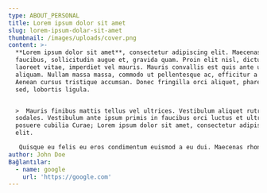 ```yaml
---
type: ABOUT_PERSONAL
title: Lorem ipsum dolor sit amet
slug: lorem-ipsum-dolar-sit-amet
thumbnail: /images/uploads/cover.png
content: >-
  **Lorem ipsum dolor sit amet**, consectetur adipiscing elit. Maecenas et enim
  faucibus, sollicitudin augue et, gravida quam. Proin elit nisl, dictum sed
  laoreet vitae, imperdiet vel mauris. Mauris convallis est quis ante ultricies
  aliquam. Nullam massa massa, commodo ut pellentesque ac, efficitur a ligula.
  Aenean cursus tristique accumsan. Donec fringilla orci aliquet, pharetra nulla
  sed, lobortis ligula.


  >  Mauris finibus mattis tellus vel ultrices. Vestibulum aliquet rutrum
  sodales. Vestibulum ante ipsum primis in faucibus orci luctus et ultrices
  posuere cubilia Curae; Lorem ipsum dolor sit amet, consectetur adipiscing
  elit.

   Quisque eu felis eu eros condimentum euismod a eu dui. Maecenas rhoncus nulla quis tortor posuere egestas. Nunc auctor diam vitae mi imperdiet faucibus.
author: John Doe
Bağlantılar:
  - name: google
    url: 'https://google.com'
---
```


